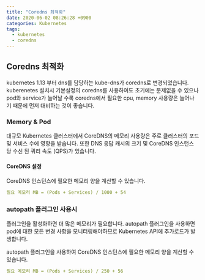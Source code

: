 ```yaml
---
title: "Coredns 최적화"
date: 2020-06-02 08:26:28 +0900
categories: Kubernetes
tags:
  - kubernetes 
  - coredns
---
```

## Coredns 최적화
kubernetes 1.13 부터 dns를 담당하는 kube-dns가 coredns로 변경되었습니다. kuberenetes 설치시 기본설정의 coredns를 사용하여도 초기에는 문제없을 수 있으나 pod와 service가 늘어날 수록 coredns에서 필요한 cpu, memory 사용량은 늘어나기 때문에 먼저 대비하는 것이 좋습니다.

### Memory & Pod
대규모 Kubernetes 클러스터에서 CoreDNS의 메모리 사용량은 주로 클러스터의 포드 및 서비스 수에 영향을 받습니다. 
또한 DNS 응답 캐시의 크기 및 CoreDNS 인스턴스 당 수신 된 쿼리 속도 (QPS)가 있습니다.

#### CoreDNS 설정
CoreDNS 인스턴스에 필요한 메모리 양을 계산할 수 있습니다.

```yaml
필요 메모리 MB = (Pods + Services) / 1000 + 54
```

### autopath 플러그인 사용시
플러그인을 활성화하면 더 많은 메모리가 필요합니다. autopath 플러그인을 사용하면 pod에 대한 모든 변경 사항을 모니터링해야하므로 Kubernetes API에 추가로드가 발생합니다.

autopath 플러그인을 사용하여 CoreDNS 인스턴스에 필요한 메모리 양을 계산할 수 있습니다.

```yaml
필요 메모리 MB = (Pods + Services) / 250 + 56
```